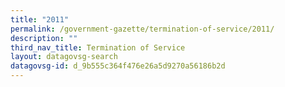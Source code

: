 ```yaml
---
title: "2011"
permalink: /government-gazette/termination-of-service/2011/
description: ""
third_nav_title: Termination of Service
layout: datagovsg-search
datagovsg-id: d_9b555c364f476e26a5d9270a56186b2d
---
```

